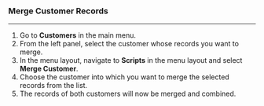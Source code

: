 ### Merge Customer Records
_______

1. Go to **Customers** in the main menu.
2. From the left panel, select the customer whose records you want to merge.
3. In the menu layout, navigate to **Scripts** in the menu layout and select **Merge Customer**.
4. Choose the customer into which you want to merge the selected records from the list.
5. The records of both customers will now be merged and combined.